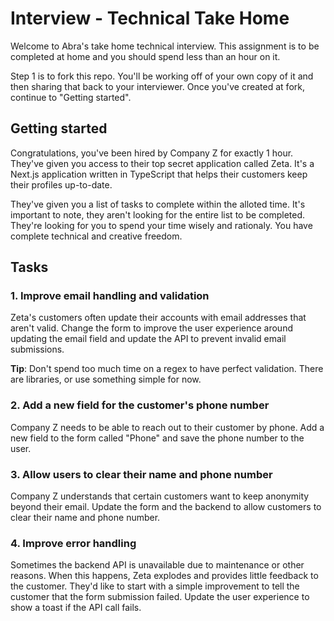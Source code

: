 # Interview - Technical Take Home

Welcome to Abra's take home technical interview. This assignment is to be completed at home and you should spend less than an hour on it.

Step 1 is to fork this repo. You'll be working off of your own copy of it and then sharing that back to your interviewer. Once you've created at fork, continue to "Getting started".

## Getting started

Congratulations, you've been hired by Company Z for exactly 1 hour. They've given you access to their top secret application called Zeta. It's a Next.js application written in TypeScript that helps their customers keep their profiles up-to-date.

They've given you a list of tasks to complete within the alloted time. It's important to note, they aren't looking for the entire list to be completed. They're looking for you to spend your time wisely and rationaly. You have complete technical and creative freedom.

## Tasks

### 1. Improve email handling and validation

Zeta's customers often update their accounts with email addresses that aren't valid. Change the form to improve the user experience around updating the email field and update the API to prevent invalid email submissions.

**Tip**: Don't spend too much time on a regex to have perfect validation. There are libraries, or use something simple for now.

### 2. Add a new field for the customer's phone number

Company Z needs to be able to reach out to their customer by phone. Add a new field to the form called "Phone" and save the phone number to the user.

### 3. Allow users to clear their name and phone number

Company Z understands that certain customers want to keep anonymity beyond their email. Update the form and the backend to allow customers to clear their name and phone number.

### 4. Improve error handling

Sometimes the backend API is unavailable due to maintenance or other reasons. When this happens, Zeta explodes and provides little feedback to the customer. They'd like to start with a simple improvement to tell the customer that the form submission failed. Update the user experience to show a toast if the API call fails.
